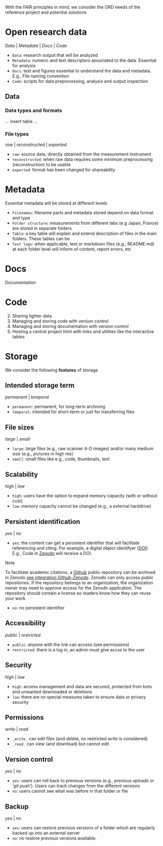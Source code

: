 With the FAIR principles in mind, we consider the ORD needs of the reference project and potential solutions

# Open research data
_Data_  | _Metadata_ | _Docs_ | _Code_
- `Data`: research output that will be analyzed
- `Metadata`: numeric and text descriptors associated to the data. Essential for analysis 
- `Docs`: text and figures essential to understand the data and metadata. E.g., File naming convention
- `Code`: scripts for data preprocessing, analysis and output inspection 

## Data 
### Data types and formats
 ... insert table ...  

### File types
_raw_  | _reconstructed_ |  _exported_ 
- `raw`: source data, directly obtained from the measurement instrument
- `reconstructed`: when raw data requires some minimum preprocessing (reconstruction) to be usable
- `exported`: format has been changed for shareability 

# Metadata
Essential metadata will be stored at different levels
- `Filenames`: filename parts and metadata stored depend on data format and type
- `Folder structure`: measurements from different labs (e.g Japan, France) are stored in separate folders
- `Table`: a key table will explain and extend description of files in the main folders. These tables can be
- `Text logs`: when applicable, text or markdown files (e.g., README.md)  at each folder level will inform of content, report errors, etc

# Docs 
Documentation 

# Code



2. Sharing lighter data
3. Managing and storing code with version control
4. Managing and storing documentation with version control
5. Hosting a central project html  with links and utilities like the interactive tables
   
# Storage
We consider the following **features** of storage 

## Intended storage term 
_permanent_ | _temporal_ 
- `permanent`: permanent, for long-term archiving 
- `temporal`: intended for short-term or just for transferring files
## File sizes
_large_ | _small_ 
- `large`: large files (e.g., raw scanner 4-D images) and/or many medium size (e.g., pictures in high res)
- `small`: small files like e.g., code, thumbnails, text
## Scalability 
_high_ | _low_ 
- `high`: users have the option to expand memory capacity (with or without cost)
- `low`: memory capacity cannot be changed (e.g., a external harddrive)
## Persistent identification
_yes_ | _no_ 
- `yes`: the content can get a persistent identifier that will facilitate referencing and citing. For example, a digital object identifyer ([DOI](https://www.doi.org/)). E.g., Code in [Zenodo](https://zenodo.org/) will receive a DOI.
>[!NOTE]
> To facilitate academic citations, a [Github](https://github.com/) public repository can be archived in Zenodo [see integration Github-Zenodo](https://docs.github.com/en/repositories/archiving-a-github-repository/referencing-and-citing-content). Zenodo can only access public repositories. If the repository belongs to an organization, the organization owner may need to approve access for the Zenodo application. The repository should contain a license so readers know how they can reuse your work.
- `no`: no persistent identifier  
## Accessibility
_public_ | _restricted_ 
- `public`: anyone with the link can access (see permissions)
- `restricted`: there is a log in, an admin must give accss to the user 
## Security
_high_ | _low_ 
- `high`: access management and data are secured, protected from bots and unwanted downloaded or deletions
- `low`: there are no special measures taken to ensure data or privacy security 
## Permissions
_write_ | _read_
- `_write_` can edit files (and delete, no restricted _write_ is considered)
-  `_read_` can view (and download) but cannot edit
## Version control
_yes_ | _no_ 
- `yes`:  users can roll back to previous versions (e.g., previous uploads or _'git push'_). Users can track changes from the different versions
- `no`: users cannot see what was before in that folder or file
## Backup
_yes_ | _no_ 
- `yes`:  users can restore previous versions of a folder which are regularly backed up into an external server
- `no`: no restore previous versions available. 
 
